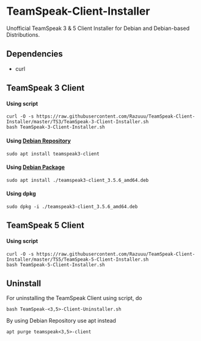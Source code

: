 # TeamSpeak-Client-Installer
Unofficial TeamSpeak 3 & 5 Client Installer
for Debian and Debian-based Distributions.

## Dependencies
- curl

##  TeamSpeak 3 Client

#### Using script
```
curl -O -s https://raw.githubusercontent.com/Razuuu/TeamSpeak-Client-Installer/master/TS3/TeamSpeak-3-Client-Installer.sh
bash TeamSpeak-3-Client-Installer.sh
```

#### Using [Debian Repository](https://deb.razuuu.de/debian)
```
sudo apt install teamspeak3-client
```

#### Using [Debian Package](https://github.com/Razuuu/TeamSpeak-Client-Installer/releases)
```
sudo apt install ./teamspeak3-client_3.5.6_amd64.deb
```

#### Using dpkg
```
sudo dpkg -i ./teamspeak3-client_3.5.6_amd64.deb
```
## TeamSpeak 5 Client
#### Using script
```
curl -O -s https://raw.githubusercontent.com/Razuuu/TeamSpeak-Client-Installer/master/TS5/TeamSpeak-5-Client-Installer.sh
bash TeamSpeak-5-Client-Installer.sh
```

## Uninstall
For uninstalling the TeamSpeak Client using script, do
```
bash TeamSpeak-<3,5>-Client-Uninstaller.sh
```
By using Debian Repository use apt instead
```
apt purge teamspeak<3,5>-client
```

